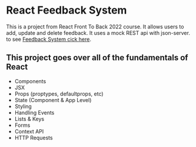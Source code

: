# React Feedback System

This is a project from   React Front To Back 2022 course. It allows users to add, update and delete feedback. It uses a mock REST api with json-server. to see [Feedback System cick here](https://feedback-system-react.herokuapp.com/).

## This project goes over all of the fundamentals of React 

* Components
* JSX
* Props (proptypes, defaultprops, etc)
* State (Component & App Level)
* Styling
* Handling Events
* Lists & Keys
* Forms
* Context API
* HTTP Requests

